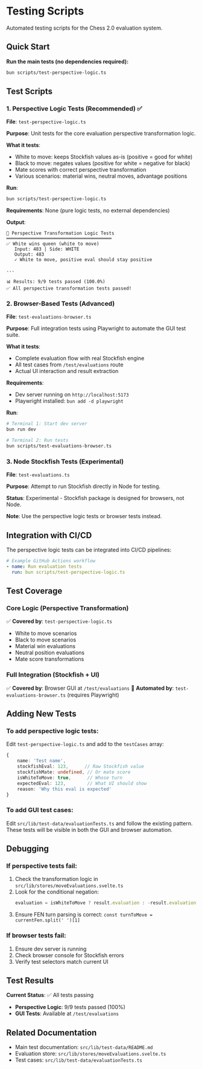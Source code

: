 # Testing Scripts

Automated testing scripts for the Chess 2.0 evaluation system.

## Quick Start

**Run the main tests (no dependencies required):**
```bash
bun scripts/test-perspective-logic.ts
```

## Test Scripts

### 1. Perspective Logic Tests (Recommended) ✅

**File**: `test-perspective-logic.ts`

**Purpose**: Unit tests for the core evaluation perspective transformation logic.

**What it tests**:
- White to move: keeps Stockfish values as-is (positive = good for white)
- Black to move: negates values (positive for white = negative for black)
- Mate scores with correct perspective transformation
- Various scenarios: material wins, neutral moves, advantage positions

**Run**:
```bash
bun scripts/test-perspective-logic.ts
```

**Requirements**: None (pure logic tests, no external dependencies)

**Output**:
```
🧪 Perspective Transformation Logic Tests
═══════════════════════════════════════
✅ White wins queen (white to move)
   Input: 483 | Side: WHITE
   Output: 483
   ✓ White to move, positive eval should stay positive

...

📊 Results: 9/9 tests passed (100.0%)
✅ All perspective transformation tests passed!
```

### 2. Browser-Based Tests (Advanced)

**File**: `test-evaluations-browser.ts`

**Purpose**: Full integration tests using Playwright to automate the GUI test suite.

**What it tests**:
- Complete evaluation flow with real Stockfish engine
- All test cases from `/test/evaluations` route
- Actual UI interaction and result extraction

**Requirements**:
- Dev server running on `http://localhost:5173`
- Playwright installed: `bun add -d playwright`

**Run**:
```bash
# Terminal 1: Start dev server
bun run dev

# Terminal 2: Run tests
bun scripts/test-evaluations-browser.ts
```

### 3. Node Stockfish Tests (Experimental)

**File**: `test-evaluations.ts`

**Purpose**: Attempt to run Stockfish directly in Node for testing.

**Status**: Experimental - Stockfish package is designed for browsers, not Node.

**Note**: Use the perspective logic tests or browser tests instead.

## Integration with CI/CD

The perspective logic tests can be integrated into CI/CD pipelines:

```yaml
# Example GitHub Actions workflow
- name: Run evaluation tests
  run: bun scripts/test-perspective-logic.ts
```

## Test Coverage

### Core Logic (Perspective Transformation)
✅ **Covered by**: `test-perspective-logic.ts`
- White to move scenarios
- Black to move scenarios
- Material win evaluations
- Neutral position evaluations
- Mate score transformations

### Full Integration (Stockfish + UI)
✅ **Covered by**: Browser GUI at `/test/evaluations`
🔄 **Automated by**: `test-evaluations-browser.ts` (requires Playwright)

## Adding New Tests

### To add perspective logic tests:

Edit `test-perspective-logic.ts` and add to the `testCases` array:

```typescript
{
    name: 'Test name',
    stockfishEval: 123,      // Raw Stockfish value
    stockfishMate: undefined, // Or mate score
    isWhiteToMove: true,      // Whose turn
    expectedEval: 123,        // What UI should show
    reason: 'Why this eval is expected'
}
```

### To add GUI test cases:

Edit `src/lib/test-data/evaluationTests.ts` and follow the existing pattern.
These tests will be visible in both the GUI and browser automation.

## Debugging

### If perspective tests fail:

1. Check the transformation logic in `src/lib/stores/moveEvaluations.svelte.ts`
2. Look for the conditional negation:
   ```typescript
   evaluation = isWhiteToMove ? result.evaluation : -result.evaluation;
   ```
3. Ensure FEN turn parsing is correct: `const turnToMove = currentFen.split(' ')[1]`

### If browser tests fail:

1. Ensure dev server is running
2. Check browser console for Stockfish errors
3. Verify test selectors match current UI

## Test Results

**Current Status**: ✅ All tests passing

- **Perspective Logic**: 9/9 tests passed (100%)
- **GUI Tests**: Available at `/test/evaluations`

## Related Documentation

- Main test documentation: `src/lib/test-data/README.md`
- Evaluation store: `src/lib/stores/moveEvaluations.svelte.ts`
- Test cases: `src/lib/test-data/evaluationTests.ts`

